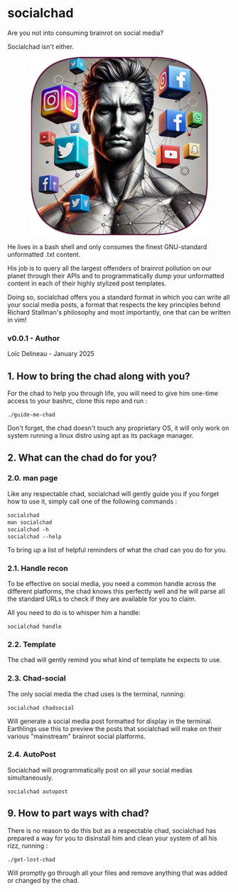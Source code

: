 # socialchad
Are you not into consuming brainrot on social media? 

Socialchad isn't either.

<p align="center">
	<img src="assets/logo.png" width="400">
</p>

He lives in a bash shell and only consumes the 
finest GNU-standard unformatted .txt content.

His job is to query all the largest offenders of brainrot pollution on
our planet through their APIs and to programmatically dump 
your unformatted content in each of their
highly stylized post templates.

Doing so, socialchad offers you a standard format in which you can write
all your social media posts, a format that respects the key principles 
behind Richard Stallman's philosophy and most importantly, 
one that can be written in vim!

### v0.0.1 - Author
Loïc Delineau - January 2025

## 1. How to bring the chad along with you?
For the chad to help you through life, you will need to give him 
one-time access to your bashrc, clone this repo and run :

```
./guide-me-chad
```

Don't forget, the chad doesn't touch any proprietary OS, it will only
work on system running a linux distro using apt as its package manager.

## 2. What can the chad do for you?
### 2.0. man page
Like any respectable chad, socialchad will gently guide you if you 
forget how to use it, simply call one of the following commands :

```
socialchad
man socialchad
socialchad -h
socialchad --help
```

To bring up a list of helpful reminders of what the chad can you do for you.

### 2.1. Handle recon
To be effective on social media, you need a common handle across
the different platforms, the chad knows this perfectly well and 
he will parse all the
standard URLs to check if they are available for you to claim.

All you need to do is to whisper him a handle:    

```
socialchad handle
```

### 2.2. Template 
The chad will gently remind you what kind of template he expects to use. 

### 2.3. Chad-social 
The only social media the chad uses is the terminal, running:

```
socialchad chadsocial
```

Will generate a social media post formatted for display in the terminal. 
Earthlings use this to preview the posts that socialchad will make
on their various "mainstream" brainrot social platforms. 

### 2.4. AutoPost 
Socialchad will programmatically post on all your social medias simultaneously.

```
socialchad autopost
```

## 9. How to part ways with chad?
There is no reason to do this but as a respectable chad, socialchad
has prepared a way for you to disinstall him and clean your system of 
all his rizz, running :

```
./get-lost-chad
```

Will promptly go through all your files and remove anything that was
added or changed by the chad. 

 


